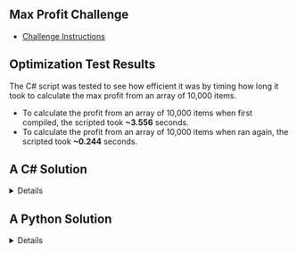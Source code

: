 ## Max Profit Challenge

- [Challenge Instructions](https://github.com/calaldees/TeachProgramming/blob/master/teachprogramming/static/projects/mini/max_profit.md)

## Optimization Test Results

The C# script was tested to see how efficient it was by timing how long it took to calculate the max profit from an array of 10,000 items.

- To calculate the profit from an array of 10,000 items when first compiled, the scripted took **~3.556** seconds.
- To calculate the profit from an array of 10,000 items when ran again, the scripted took **~0.244** seconds.

A C# Solution
-----------

<details>

- [C# Solution](https://github.com/calaldees/TeachProgramming/blob/master/teachprogramming/static/projects/mini/max_profit.ipynb)

</details>

A Python Solution
---------------

<details>

- [Python Solution](https://github.com/calaldees/TeachProgramming/blob/master/teachprogramming/static/projects/mini/max_profit.py)

</details>
